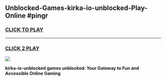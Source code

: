 
## Unblocked-Games-kirka-io-unblocked-Play-Online #pingr
<h3>
<a href="https://news.freeplayer.one?title=kirka-io-unblocked&ref=3">CLICK TO PLAY</a></h3>
<hr>

<h3>
<a href="https://news.freeplayer.one?title=kirka-io-unblocked&ref=3">CLICK 2 PLAY</a>
  
</h3>

<a href="https://news.freeplayer.one?title=kirka-io-unblocked&ref=3"><img src="https://clearcache.store/games.png"></a>


**kirka-io-unblocked games unblocked: Your Gateway to Fun and Accessible Online Gaming**
